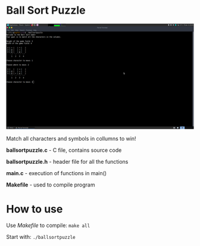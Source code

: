 # Ball Sort Puzzle

![Screenshot](ballsortpuzzle.png)

Match all characters and symbols in collumns to win!

**ballsortpuzzle.c** - C file, contains source code

**ballsortpuzzle.h** - header file for all the functions

**main.c** - execution of functions in main()

**Makefile** - used to compile program

# How to use

Use *Makefile* to compile: ``make all``

Start with: ``./ballsortpuzzle``
